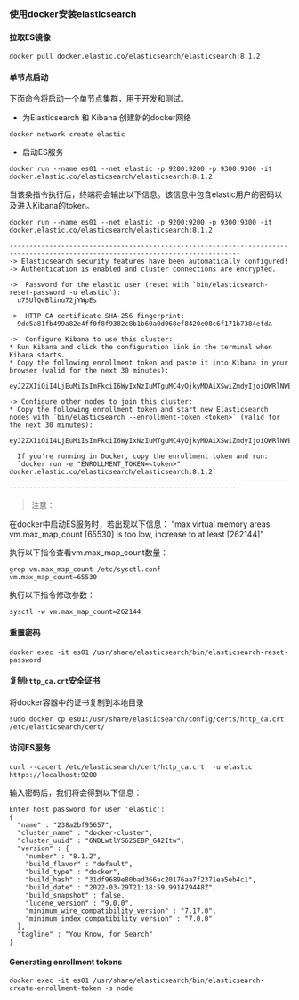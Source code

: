 ### 使用docker安装elasticsearch

#### 拉取ES镜像

```
docker pull docker.elastic.co/elasticsearch/elasticsearch:8.1.2
```

#### 单节点启动

下面命令将启动一个单节点集群，用于开发和测试。

- 为Elasticsearch 和 Kibana 创建新的docker网络

```
docker network create elastic
```

- 启动ES服务

```
docker run --name es01 --net elastic -p 9200:9200 -p 9300:9300 -it docker.elastic.co/elasticsearch/elasticsearch:8.1.2
```

当该条指令执行后，终端将会输出以下信息。该信息中包含elastic用户的密码以及进入Kibana的token。

```
docker run --name es01 --net elastic -p 9200:9200 -p 9300:9300 -it docker.elastic.co/elasticsearch/elasticsearch:8.1.2
```

```
--------------------------------------------------------------------------------------------------------------------------------
-> Elasticsearch security features have been automatically configured!
-> Authentication is enabled and cluster connections are encrypted.

->  Password for the elastic user (reset with `bin/elasticsearch-reset-password -u elastic`):
  u75UlQeBlinu72jYWpEs

->  HTTP CA certificate SHA-256 fingerprint:
  9de5a81fb499a82e4ff0f8f9382c8b1b60a0d068ef8420e08c6f171b7384efda

->  Configure Kibana to use this cluster:
* Run Kibana and click the configuration link in the terminal when Kibana starts.
* Copy the following enrollment token and paste it into Kibana in your browser (valid for the next 30 minutes):
  eyJ2ZXIiOiI4LjEuMiIsImFkciI6WyIxNzIuMTguMC4yOjkyMDAiXSwiZmdyIjoiOWRlNWE4MWZiNDk5YTgyZTRmZjBmOGY5MzgyYzhiMWI2MGEwZDA2OGVmODQyMGUwOGM2ZjE3MWI3Mzg0ZWZkYSIsImtleSI6ImV4QURLSUFCYjg3eGVkRl94d2kyOlJPbERLa0I4VDFpVjRYaUx5YVdVNGcifQ==

-> Configure other nodes to join this cluster:
* Copy the following enrollment token and start new Elasticsearch nodes with `bin/elasticsearch --enrollment-token <token>` (valid for the next 30 minutes):
  eyJ2ZXIiOiI4LjEuMiIsImFkciI6WyIxNzIuMTguMC4yOjkyMDAiXSwiZmdyIjoiOWRlNWE4MWZiNDk5YTgyZTRmZjBmOGY5MzgyYzhiMWI2MGEwZDA2OGVmODQyMGUwOGM2ZjE3MWI3Mzg0ZWZkYSIsImtleSI6ImVoQURLSUFCYjg3eGVkRl94d2l4OnRwejVxd2RyUlpxbmFMZ01GUmVMMmcifQ==

  If you're running in Docker, copy the enrollment token and run:
  `docker run -e "ENROLLMENT_TOKEN=<token>" docker.elastic.co/elasticsearch/elasticsearch:8.1.2`
--------------------------------------------------------------------------------------------------------------------------------
```

>注意：

在docker中启动ES服务时，若出现以下信息：
“max virtual memory areas vm.max_map_count [65530] is too low, increase to at least [262144]”


执行以下指令查看vm.max_map_count数量：
```
grep vm.max_map_count /etc/sysctl.conf
vm.max_map_count=65530
```

执行以下指令修改参数：
```
sysctl -w vm.max_map_count=262144
```

#### 重置密码

```
docker exec -it es01 /usr/share/elasticsearch/bin/elasticsearch-reset-password
```

#### 复制`http_ca.crt`安全证书

将docker容器中的证书复制到本地目录

```
sudo docker cp es01:/usr/share/elasticsearch/config/certs/http_ca.crt /etc/elasticsearch/cert/
```

#### 访问ES服务

```
curl --cacert /etc/elasticsearch/cert/http_ca.crt  -u elastic https://localhost:9200
```

输入密码后，我们将会得到以下信息：
```
Enter host password for user 'elastic':
{
  "name" : "238a2bf95657",
  "cluster_name" : "docker-cluster",
  "cluster_uuid" : "6NDLwtlYS62SEBP_G42Itw",
  "version" : {
    "number" : "8.1.2",
    "build_flavor" : "default",
    "build_type" : "docker",
    "build_hash" : "31df9689e80bad366ac20176aa7f2371ea5eb4c1",
    "build_date" : "2022-03-29T21:18:59.991429448Z",
    "build_snapshot" : false,
    "lucene_version" : "9.0.0",
    "minimum_wire_compatibility_version" : "7.17.0",
    "minimum_index_compatibility_version" : "7.0.0"
  },
  "tagline" : "You Know, for Search"
}
```

#### Generating enrollment tokens

```
docker exec -it es01 /usr/share/elasticsearch/bin/elasticsearch-create-enrollment-token -s node
```


